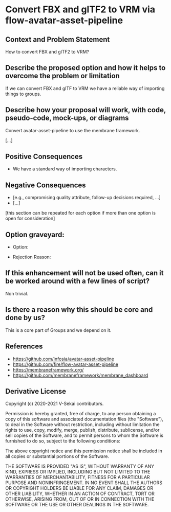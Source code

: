 # Convert FBX and glTF2 to VRM via flow-avatar-asset-pipeline

## Context and Problem Statement

How to convert FBX and glTF2 to VRM?

## Describe the proposed option and how it helps to overcome the problem or limitation

If we can convert FBX and glTF to VRM we have a reliable way of importing things to groups.

## Describe how your proposal will work, with code, pseudo-code, mock-ups, or diagrams

Convert avatar-asset-pipeline to use the membrane framework.

[...]

## Positive Consequences <!-- optional -->

- We have a standard way of importing characters.

## Negative Consequences <!-- optional -->

- [e.g., compromising quality attribute, follow-up decisions required, …]
- […]

[this section can be repeated for each option if more than one option is open for consideration]

## Option graveyard: <!-- same as above -->

* Option: 
<!-- [List the proposed options no longer open for consideration.] -->
* Rejection Reason: 
<!-- [List the reasons for the rejection: (the Bad traits)] -->

## If this enhancement will not be used often, can it be worked around with a few lines of script?

Non trivial.

## Is there a reason why this should be core and done by us?

This is a core part of Groups and we depend on it.

## References <!-- optional -->

- https://github.com/infosia/avatar-asset-pipeline
- https://github.com/fire/flow-avatar-asset-pipeline
- https://membraneframework.org/
- https://github.com/membraneframework/membrane_dashboard

## Derivative License

Copyright (c) 2020-2021 V-Sekai contributors.

Permission is hereby granted, free of charge, to any person obtaining a copy
of this software and associated documentation files (the "Software"), to deal
in the Software without restriction, including without limitation the rights
to use, copy, modify, merge, publish, distribute, sublicense, and/or sell
copies of the Software, and to permit persons to whom the Software is
furnished to do so, subject to the following conditions:

The above copyright notice and this permission notice shall be included in all
copies or substantial portions of the Software.

THE SOFTWARE IS PROVIDED "AS IS", WITHOUT WARRANTY OF ANY KIND, EXPRESS OR
IMPLIED, INCLUDING BUT NOT LIMITED TO THE WARRANTIES OF MERCHANTABILITY,
FITNESS FOR A PARTICULAR PURPOSE AND NONINFRINGEMENT. IN NO EVENT SHALL THE
AUTHORS OR COPYRIGHT HOLDERS BE LIABLE FOR ANY CLAIM, DAMAGES OR OTHER
LIABILITY, WHETHER IN AN ACTION OF CONTRACT, TORT OR OTHERWISE, ARISING FROM,
OUT OF OR IN CONNECTION WITH THE SOFTWARE OR THE USE OR OTHER DEALINGS IN THE
SOFTWARE.
